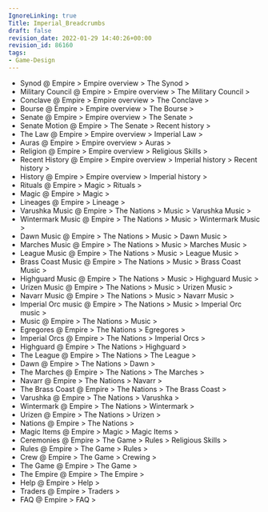 ```yaml
---
IgnoreLinking: true
Title: Imperial_Breadcrumbs
draft: false
revision_date: 2022-01-29 14:40:26+00:00
revision_id: 86160
tags:
- Game-Design
---
```


* Synod @ Empire > Empire overview > The Synod >
* Military Council @ Empire > Empire overview > The Military Council >
* Conclave @ Empire > Empire overview > The Conclave >
* Bourse @ Empire > Empire overview > The Bourse >
* Senate @ Empire > Empire overview > The Senate >
* Senate Motion @ Empire > The Senate > Recent history >
* The Law @ Empire > Empire overview > Imperial Law >
* Auras @ Empire > Empire overview > Auras >
* Religion @ Empire > Empire overview > Religious Skills >
* Recent History @ Empire > Empire overview > Imperial history > Recent history >
* History @ Empire > Empire overview > Imperial history >
* Rituals @ Empire > Magic > Rituals >
* Magic @ Empire > Magic >
* Lineages @ Empire > Lineage >
* Varushka Music @ Empire > The Nations > Music > Varushka Music >
* Wintermark Music @ Empire > The Nations > Music > Wintermark Music >
* Dawn Music @ Empire > The Nations > Music > Dawn Music >
* Marches Music @ Empire > The Nations > Music > Marches Music >
* League Music @ Empire > The Nations > Music > League Music >
* Brass Coast Music @ Empire > The Nations > Music > Brass Coast Music >
* Highguard Music @ Empire > The Nations > Music > Highguard Music >
* Urizen Music @ Empire > The Nations > Music > Urizen Music >
* Navarr Music @ Empire > The Nations > Music > Navarr Music >
* Imperial Orc music @ Empire > The Nations > Music > Imperial Orc music >
* Music @ Empire > The Nations > Music >
* Egregores @ Empire > The Nations > Egregores >
* Imperial Orcs @ Empire > The Nations > Imperial Orcs >
* Highguard @ Empire > The Nations > Highguard >
* The League @ Empire > The Nations > The League >
* Dawn @ Empire > The Nations > Dawn >
* The Marches @ Empire > The Nations > The Marches >
* Navarr @ Empire > The Nations > Navarr >
* The Brass Coast @ Empire > The Nations > The Brass Coast >
* Varushka @ Empire > The Nations > Varushka >
* Wintermark @ Empire > The Nations > Wintermark >
* Urizen @ Empire > The Nations > Urizen >
* Nations @ Empire > The Nations >
* Magic Items @ Empire > Magic > Magic Items >
* Ceremonies @ Empire > The Game > Rules > Religious Skills >
* Rules @ Empire > The Game > Rules >
* Crew @ Empire > The Game > Crewing >
* The Game @ Empire > The Game >
* The Empire @ Empire > The Empire >
* Help @ Empire > Help >
* Traders @ Empire > Traders >
* FAQ @ Empire > FAQ >